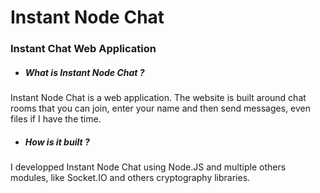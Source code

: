 # Instant Node Chat
### Instant Chat Web Application
- ##### What is Instant Node Chat ?
Instant Node Chat is a web application.
The website is built around chat rooms that you can join, enter your name and then send messages, even files if I have the time.
- ##### How is it built ?
I developped Instant Node Chat using Node.JS and multiple others modules, like Socket.IO and others cryptography libraries.


